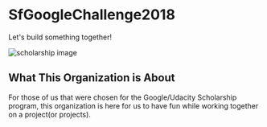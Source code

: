 # SfGoogleChallenge2018

Let's build something together!

![scholarship image](https://github.com/SfGoogleChallenge2018/SfGoogleChallenge2018/blob/master/google.png)

## What This Organization is About

For those of us that were chosen for the Google/Udacity Scholarship program, this organization is here for us to have fun while working together on a project(or projects).
